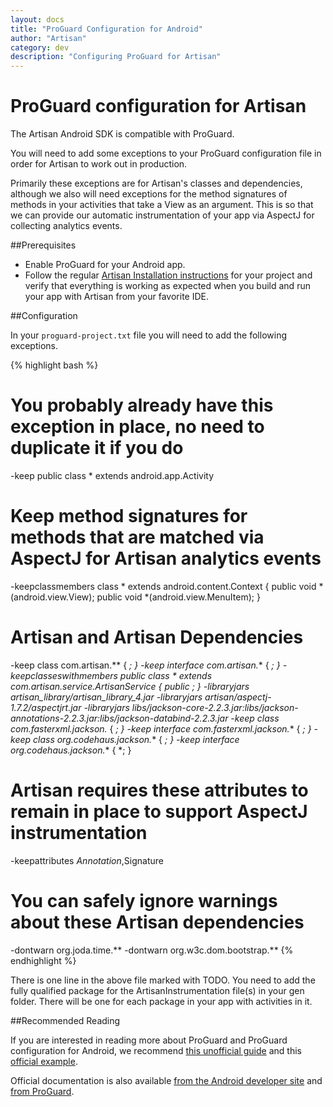 ```yaml
---
layout: docs
title: "ProGuard Configuration for Android"
author: "Artisan"
category: dev
description: "Configuring ProGuard for Artisan"
---
```

# ProGuard configuration for Artisan

The Artisan Android SDK is compatible with ProGuard.

You will need to add some exceptions to your ProGuard configuration file in order for Artisan to work out in production.

Primarily these exceptions are for Artisan's classes and dependencies, although we also will need exceptions for the method signatures of methods in your activities that take a View as an argument. This is so that we can provide our automatic instrumentation of your app via AspectJ for collecting analytics events.

##Prerequisites
* Enable ProGuard for your Android app.
* Follow the regular <a href="/dev/quickstart-for-android/">Artisan Installation instructions</a> for your project and verify that everything is working as expected when you build and run your app with Artisan from your favorite IDE.

##Configuration

In your ```proguard-project.txt``` file you will need to add the following exceptions.

{% highlight bash %}
# You probably already have this exception in place, no need to duplicate it if you do
-keep public class * extends android.app.Activity

# Keep method signatures for methods that are matched via AspectJ for Artisan analytics events
-keepclassmembers class * extends android.content.Context {
    public void *(android.view.View);
    public void *(android.view.MenuItem);
}

# Artisan and Artisan Dependencies
-keep class com.artisan.** { *; }
-keep interface com.artisan.** { *; }
-keepclasseswithmembers public class * extends com.artisan.service.ArtisanService {
    public *;
}
-libraryjars artisan_library/artisan_library_4.jar
-libraryjars artisan/aspectj-1.7.2/aspectjrt.jar
-libraryjars libs/jackson-core-2.2.3.jar:libs/jackson-annotations-2.2.3.jar:libs/jackson-databind-2.2.3.jar
-keep class com.fasterxml.jackson.** { *; }
-keep interface com.fasterxml.jackson.** { *; }
-keep class org.codehaus.jackson.** { *; }
-keep interface org.codehaus.jackson.** { *; }

# Artisan requires these attributes to remain in place to support AspectJ instrumentation
-keepattributes *Annotation*,Signature

# You can safely ignore warnings about these Artisan dependencies
-dontwarn org.joda.time.**
-dontwarn org.w3c.dom.bootstrap.**
{% endhighlight %}

<div class="note note-important">
  <p>There is one line in the above file marked with TODO. You need to add the fully qualified package for the ArtisanInstrumentation file(s) in your gen folder. There will be one for each package in your app with activities in it.</p>
</div>

##Recommended Reading

If you are interested in reading more about ProGuard and ProGuard configuration for Android, we recommend <a href="http://omgitsmgp.com/2013/09/09/a-conservative-guide-to-proguard-for-android/">this unofficial guide</a> and this <a href="http://proguard.sourceforge.net/manual/examples.html#androidapplication">official example</a>.

Official documentation is also available <a href="http://developer.android.com/tools/help/proguard.html">from the Android developer site</a> and <a href="http://stuff.mit.edu/afs/sipb/project/android/sdk/android-sdk-linux/tools/proguard/docs/index.html#manual/usage.html">from ProGuard</a>.
